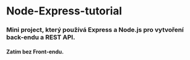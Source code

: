 # Node-Express-tutorial
### Mini project, který používá Express a Node.js pro vytvoření back-endu a REST API.
#### Zatím bez Front-endu.

